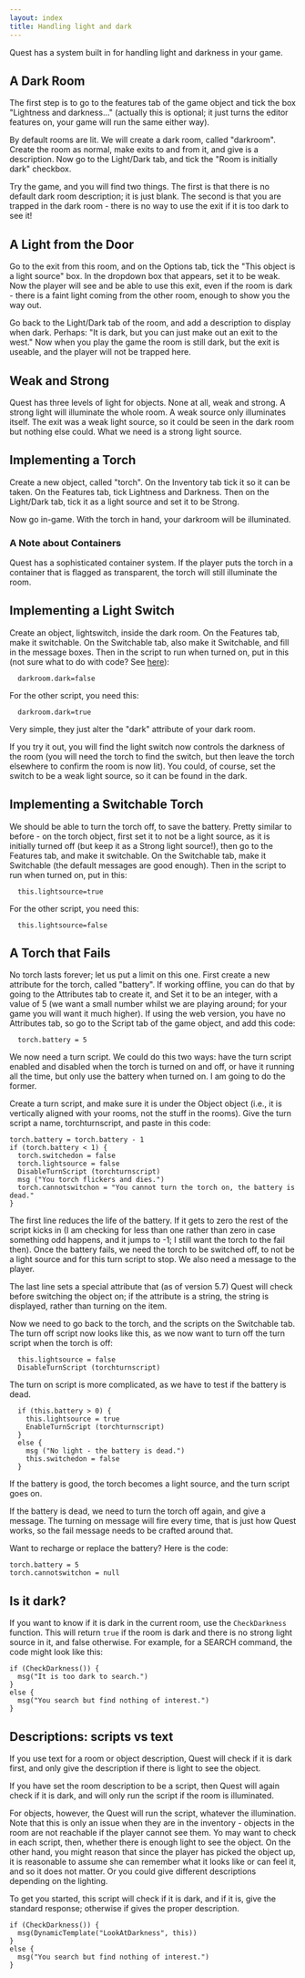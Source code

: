 ```yaml
---
layout: index
title: Handling light and dark
---
```


Quest has a system built in for handling light and darkness in your game.


A Dark Room
-----------

The first step is to go to the features tab of the game object and tick the box "Lightness and darkness..." (actually this is optional; it just turns the editor features on, your game will run the same either way).

By default rooms are lit. We will create a dark room, called "darkroom". Create the room as normal, make exits to and from it, and give is a description. Now go to the Light/Dark tab, and tick the "Room is initially dark" checkbox.

Try the game, and you will find two things. The first is that there is no default dark room description; it is just blank. The second is that you are trapped in the dark room - there is no way to use the exit if it is too dark to see it!


A Light from the Door
---------------------

Go to the exit from this room, and on the Options tab, tick the "This object is a light source" box. In the dropdown box that appears, set it to be weak. Now the player will see and be able to use this exit, even if the room is dark - there is a faint light coming from the other room, enough to show you the way out.

Go back to the Light/Dark tab of the room, and add a description to display when dark. Perhaps: "It is dark, but you can just make out an exit to the west." Now when you play the game the room is still dark, but the exit is useable, and the player will not be trapped here.


Weak and Strong
---------------

Quest has three levels of light for objects. None at all, weak and strong. A strong light will illuminate the whole room. A weak source only illuminates itself. The exit was a weak light source, so it could be seen in the dark room but nothing else could. What we need is a strong light source.


Implementing a Torch
--------------------

Create a new object, called "torch". On the Inventory tab tick it so it can be taken. On the Features tab, tick Lightness and Darkness. Then on the Light/Dark tab, tick it as a light source and set it to be Strong.

Now go in-game. With the torch in hand, your darkroom will be illuminated.


### A Note about Containers

Quest has a sophisticated container system. If the player puts the torch in a container that is flagged as transparent, the torch will still illuminate the room.


Implementing a Light Switch
---------------------------

Create an object, lightswitch, inside the dark room. On the Features tab, make it switchable. On the Switchable tab, also make it Switchable, and fill in the message boxes. Then in the script to run when turned on, put in this (not sure what to do with code? See [here](copy_and_paste_code.html)):

```
  darkroom.dark=false
```

For the other script, you need this:

```
  darkroom.dark=true
```

Very simple, they just alter the "dark" attribute of your dark room.

If you try it out, you will find the light switch now controls the darkness of the room (you will need the torch to find the switch, but then leave the torch elsewhere to confirm the room is now lit). You could, of course, set the switch to be a weak light source, so it can be found in the dark.


Implementing a Switchable Torch
-------------------------------

We should be able to turn the torch off, to save the battery. Pretty similar to before - on the torch object, first set it to not be a light source, as it is initially turned off (but keep it as a Strong light source!), then go to the Features tab, and make it switchable. On the Switchable tab, make it Switchable (the default messages are good enough). Then in the script to run when turned on, put in this:

```
  this.lightsource=true
```

For the other script, you need this:

```
  this.lightsource=false
```

A Torch that Fails
------------------

No torch lasts forever; let us put a limit on this one. First create a new attribute for the torch, called "battery". If working offline, you can do that by going to the Attributes tab to create it, and Set it to be an integer, with a value of 5 (we want a small number whilst we are playing around; for your game you will want it much higher). If using the web version, you have no Attributes tab, so go to the Script tab of the game object, and add this code:

```
  torch.battery = 5
```

We now need a turn script. We could do this two ways: have the turn script enabled and disabled when the torch is turned on and off, or have it running all the time, but only use the battery when turned on. I am going to do the former.

Create a turn script, and make sure it is under the Object object (i.e., it is vertically aligned with your rooms, not the stuff in the rooms). Give the turn script a name, torchturnscript, and paste in this code:

```
torch.battery = torch.battery - 1
if (torch.battery < 1) {
  torch.switchedon = false
  torch.lightsource = false
  DisableTurnScript (torchturnscript)
  msg ("You torch flickers and dies.")
  torch.cannotswitchon = "You cannot turn the torch on, the battery is dead."
}
```

The first line reduces the life of the battery. If it gets to zero the rest of the script kicks in (I am checking for less than one rather than zero in case something odd happens, and it jumps to -1; I still want the torch to the fail then). Once the battery fails, we need the torch to be switched off, to not be a light source and for this turn script to stop. We also need a message to the player.

The last line sets a special attribute that (as of version 5.7) Quest will check before switching the object on; if the attribute is a string, the string is displayed, rather than turning on the item.

Now we need to go back to the torch, and the scripts on the Switchable tab. The turn off script now looks like this, as we now want to turn off the turn script when the torch is off:

```
  this.lightsource = false
  DisableTurnScript (torchturnscript)
```
The turn on script is more complicated, as we have to test if the battery is dead.
```
  if (this.battery > 0) {
    this.lightsource = true
    EnableTurnScript (torchturnscript)
  }
  else {
    msg ("No light - the battery is dead.")
    this.switchedon = false
  }
```

If the battery is good, the torch becomes a light source, and the turn script goes on.

If the battery is dead, we need to turn the torch off again, and give a message. The turning on message will fire every time, that is just how Quest works, so the fail message needs to be crafted around that.

Want to recharge or replace the battery? Here is the code:

```
torch.battery = 5
torch.cannotswitchon = null
```

Is it dark?
-----------

If you want to know if it is dark in the current room, use the `CheckDarkness` function. This will return `true` if the room is dark and there is no strong light source in it, and false otherwise. For example, for a SEARCH command, the code might look like this:

```
if (CheckDarkness()) {
  msg("It is too dark to search.")
}
else {
  msg("You search but find nothing of interest.")
}
```

Descriptions: scripts vs text
-----------------

If you use text for a room or object description, Quest will check if it is dark first, and only give the description if there is light to see the object.

If you have set the room description to be a script, then Quest will again check if it is dark, and will only run the script if the room is illuminated.

For objects, however, the Quest will run the script, whatever the illumination. Note that this is only an issue when they are in the inventory - objects in the room are not reachable if the player cannot see them. Yo may want to check in each script, then, whether there is enough light to see the object. On the other hand, you might reason that since the player has picked the object up, it is reasonable to assume she can remember what it looks like or can feel it, and so it does not matter. Or you could give different descriptions depending on the lighting.

To get you started, this script will check if it is dark, and if it is, give the standard response; otherwise if gives the proper description.

```
if (CheckDarkness()) {
  msg(DynamicTemplate("LookAtDarkness", this))
}
else {
  msg("You search but find nothing of interest.")
}
```
